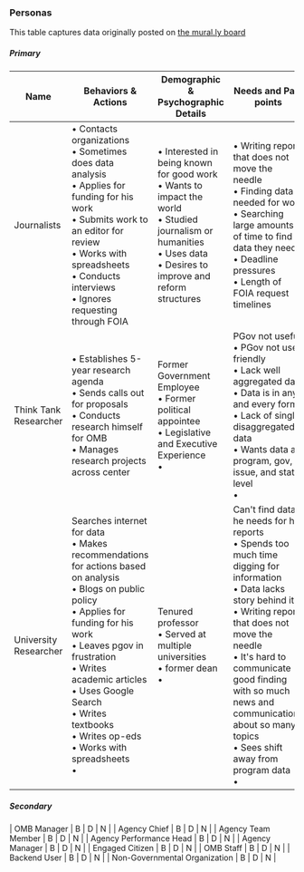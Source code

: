 ### Personas

This table captures data originally posted on [the mural.ly board](https://app.mural.ly/t/gsa6/m/gsa6/1509480157396/e50532fcbddba788c9f48214536eacc9f984be62)

##### Primary
| Name  | Behaviors & Actions | Demographic & Psychographic Details  | Needs and Pain points | 
|---|---|---|---|
| Journalists  | &bull; Contacts organizations<br>&bull; Sometimes does data analysis<br>&bull; Applies for funding for his work<br>&bull; Submits work to an editor for review<br>&bull; Works with spreadsheets<br>&bull; Conducts interviews<br>&bull; Ignores requesting through FOIA | &bull; Interested in being known for good work<br>&bull; Wants to impact the world<br>&bull; Studied journalism or humanities<br>&bull; Uses data<br>&bull; Desires to improve and reform structures |	&bull; Writing report that does not move the needle<br>&bull; Finding data needed for work<br>&bull; Searching large amounts of time to find data they need<br>&bull; Deadline pressures<br>&bull; Length of FOIA request timelines |
| Think Tank Researcher | &bull; Establishes 5-year research agenda<br>&bull; Sends calls out for proposals<br>&bull; Conducts research himself for OMB<br>&bull; Manages research projects across center | Former Government Employee<br>&bull;  Former political appointee<br>&bull;  Legislative and Executive Experience<br>&bull;   | PGov not useful<br>&bull;  PGov not user friendly<br>&bull;  Lack well aggregated data<br>&bull;  Data is in any and every form<br>&bull;   Lack of single disaggregated data<br>&bull;   Wants data at program, gov, issue, and stat level<br>&bull;   |
| University Researcher | Searches internet for data<br>&bull;  Makes recommendations for actions based on analysis<br>&bull;  Blogs on public policy<br>&bull;  Applies for funding for his work<br>&bull;  Leaves pgov in frustration<br>&bull;  Writes academic articles<br>&bull;  Uses Google Search<br>&bull;  Writes textbooks<br>&bull;   Writes op-eds<br>&bull;  Works with spreadsheets<br>&bull;  | Tenured professor<br>&bull;  Served at multiple universities<br>&bull;  former dean<br>&bull;  | Can't find data he needs for his reports<br>&bull;  Spends too much time digging for information<br>&bull;  Data lacks story behind it<br>&bull;  Writing report that does not move the needle<br>&bull;  It's hard to communicate good finding with so much news and communications about so many topics<br>&bull;  Sees shift away from program data<br>&bull;   |

##### Secondary
| OMB Manager | B | D | N |
| Agency Chief | B | D | N |
| Agency Team Member | B | D | N |
| Agency Performance Head | B | D | N |
| Agency Manager | B | D | N |
| Engaged Citizen | B | D | N |
| OMB Staff | B | D | N |
| Backend User | B | D | N |
| Non-Governmental Organization | B | D | N |

